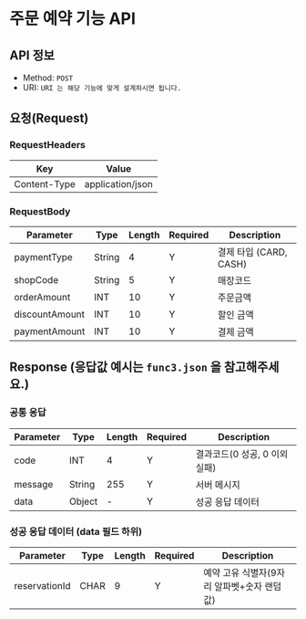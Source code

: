 # 주문 예약 기능 API

## API 정보

- Method: `POST`
- URI: `URI 는 해당 기능에 맞게 설계하시면 됩니다.`

## 요청(Request)

### RequestHeaders

| Key           | Value             |
|---------------|-------------------|
| Content-Type  | application/json  |

### RequestBody

| Parameter      | Type   | Length | Required | Description        |
|----------------|--------|--------|----------|--------------------|
| paymentType    | String | 4      | Y        | 결제 타입 (CARD, CASH) |
| shopCode       | String | 5      | Y        | 매장코드               |
| orderAmount   | INT    | 10     | Y        | 주문금액               |
| discountAmount | INT    | 10     | Y        | 할인 금액              |
| paymentAmount  | INT    | 10     | Y        | 결제 금액              |

## Response (응답값 예시는 `func3.json` 을 참고해주세요.)

### 공통 응답

| Parameter     | Type   | Length | Required | Description          |
|---------------|--------|--------|----------|----------------------|
| code          | INT    | 4      | Y        | 결과코드(0 성공, 0 이외 실패) |
| message       | String | 255    | Y        | 서버 메시지           |
| data          | Object | -      | Y        | 성공 응답 데이터      |

### 성공 응답 데이터 (data 필드 하위)

| Parameter     | Type   | Length | Required | Description |
|---------------|--------|--------|----------|-------------|
| reservationId | CHAR   | 9      | Y        | 예약 고유 식별자(9자리 알파벳+숫자 랜덤값) |